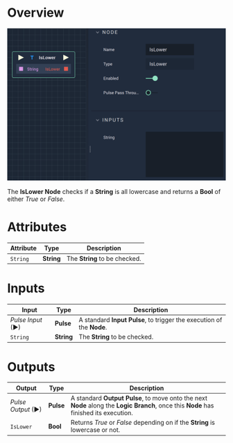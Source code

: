 # Overview

![The IsLower Node.](../../.gitbook/assets/islower.png)

The **IsLower Node** checks if a **String** is all lowercase and returns a **Bool** of either *True* or *False*. 

# Attributes

|Attribute|Type|Description|
|---|---|---|
|`String`|**String**|The **String** to be checked.|

# Inputs

|Input|Type|Description|
|---|---|---|
|*Pulse Input* (►)|**Pulse**|A standard **Input Pulse**, to trigger the execution of the **Node**.|
|`String`|**String**|The **String** to be checked.|

# Outputs

|Output|Type|Description|
|---|---|---|
|*Pulse Output* (►)|**Pulse**|A standard **Output Pulse**, to move onto the next **Node** along the **Logic Branch**, once this **Node** has finished its execution.|
|`IsLower`|**Bool**|Returns *True* or *False* depending on if the **String** is lowercase or not.|


